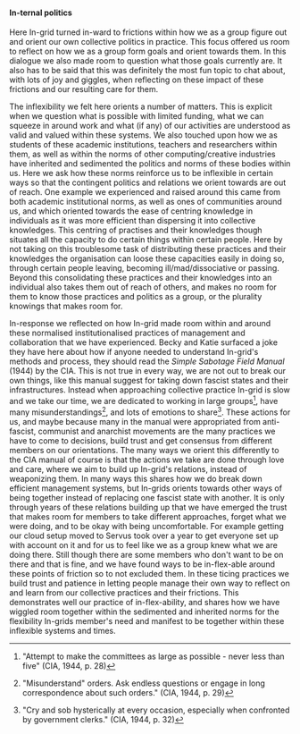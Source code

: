 #### In-ternal politics

Here In-grid turned in-ward to frictions within how we as a group figure out and orient our own collective politics in practice. This focus offered us room to reflect on how we as a group form goals and orient towards them. In this dialogue we also made room to question what those goals currently are. It also has to be said that this was definitely the most fun topic to chat about, with lots of joy and giggles, when reflecting on these impact of these frictions and our resulting care for them.

The inflexibility we felt here orients a number of matters. This is explicit when we question what is possible with limited funding, what we can squeeze in around work and what (if any) of our activities are understood as valid and valued within these systems. We also touched upon how we as students of these academic institutions, teachers and researchers within them, as well as within the norms of other computing/creative industries have inherited and sedimented the politics and norms of these bodies within us. Here we ask how these norms reinforce us to be inflexible in certain ways so that the contingent politics and relations we orient towards are out of reach. One example we experienced and raised around this came from both academic institutional norms, as well as ones of communities around us, and which oriented towards the ease of centring knowledge in individuals as it was more efficient than dispersing it into collective knowledges. This centring of practises and their knowledges though situates all the capacity to do certain things within certain people. Here by not taking on this troublesome task of distributing these practices and their knowledges the organisation can loose these capacities easily in doing so, through certain people leaving, becoming ill/mad/dissociative or passing. Beyond this consolidating these practices and their knowledges into an individual also takes them out of reach of others, and makes no room for them to know those practices and politics as a group, or the plurality knowings that makes room for.

In-response we reflected on how In-grid made room within and around these normalised institutionalised practices of management and collaboration that we have experienced. Becky and Katie surfaced a joke they have here about how if anyone needed to understand In-grid's methods and process, they should read the *Simple Sabotage Field Manual* (1944) by the CIA. This is not true in every way, we are not out to break our own things, like this manual suggest for taking down fascist states and their infrastructures. Instead when approaching collective practice In-grid is slow and we take our time, we are dedicated to working in large groups[^t10], have many misunderstandings[^t11], and lots of emotions to share[^t12]. These actions for us, and maybe because many in the manual were appropriated from anti-fascist, communist and anarchist movements are the many practices we have to come to decisions, build trust and get consensus from different members on our orientations. The many ways we orient this differently to the CIA manual of course is that the actions we take are done through love and care, where we aim to build up In-grid's relations, instead of weaponizing them. In many ways this shares how we do break down efficient management systems, but In-grids orients towards other ways of being together instead of replacing one fascist state with another. It is only through years of these relations building up that we have emerged the trust that makes room for members to take different approaches, forget what we were doing, and to be okay with being uncomfortable. For example getting our cloud setup moved to Servus took over a year to get everyone set up with account on it and for us to feel like we as a group knew what we are doing there. Still though there are some members who don't want to be on there and that is fine, and we have found ways to be in-flex-able around these points of friction so to not excluded them. In these ticing practices we build trust and patience in letting people manage their own way to reflect on and learn from our collective practices and their frictions. This demonstrates well our practice of in-flex-ability, and shares how we have wiggled room together within the sedimented and inherited norms for the flexibility In-grids member's need and manifest to be together within these inflexible systems and times. 


[^t10]: "Attempt to make the committees as large as possible - never less than five" (CIA, 1944, p. 28)
[^t11]: "Misunderstand" orders. Ask endless questions or engage in long correspondence about such orders.\" (CIA, 1944, p. 29)
[^t12]: "Cry and sob hysterically at every occasion, especially when confronted by government clerks." (CIA, 1944, p. 32)
